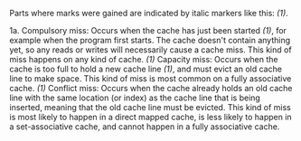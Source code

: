 Parts where marks were gained are indicated by italic markers like this: *(1)*.

1a. Compulsory miss: Occurs when the cache has just been started *(1)*, for example when the program first starts. The cache doesn't contain anything yet, so any reads or writes will necessarily cause a cache miss. This kind of miss happens on any kind of cache. *(1)*
Capacity miss: Occurs when the cache is too full to hold a new cache line *(1)*, and must evict an old cache line to make space. This kind of miss is most common on a fully associative cache. *(1)*
Conflict miss: Occurs when the cache already holds an old cache line with the same location (or index) as the cache line that is being inserted, meaning that the old cache line must be evicted. This kind of miss is most likely to happen in a direct mapped cache, is less likely to happen in a set-associative cache, and cannot happen in a fully associative cache.